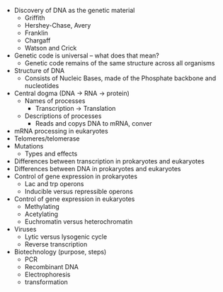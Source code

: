 -   Discovery of DNA as the genetic material
    -   Griffith
    -   Hershey-Chase, Avery
    -   Franklin
    -   Chargaff
    -   Watson and Crick
-   Genetic code is universal – what does that mean?
	- Genetic code remains of the same structure across all organisms
-   Structure of DNA
	- Consists of Nucleic Bases, made of the Phosphate backbone and nucleotides
-   Central dogma (DNA -> RNA -> protein)
    -   Names of processes
        - Transcription -> Translation
    -   Descriptions of processes
        - Reads and copys DNA to mRNA, conver
-   mRNA processing in eukaryotes
-   Telomeres/telomerase
-   Mutations
    -   Types and effects
-   Differences between transcription in prokaryotes and eukaryotes
-   Differences between DNA in prokaryotes and eukaryotes
-   Control of gene expression in prokaryotes
    -   Lac and trp operons
    -   Inducible versus repressible operons
-   Control of gene expression in eukaryotes
    -   Methylating
    -   Acetylating
    -   Euchromatin versus heterochromatin
-   Viruses
    -   Lytic versus lysogenic cycle
    -   Reverse transcription
-   Biotechnology (purpose, steps)
    -   PCR
    -   Recombinant DNA
    -   Electrophoresis
    -   transformation